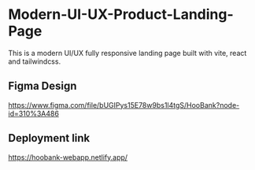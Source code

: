 # Modern-UI-UX-Product-Landing-Page
This is a modern UI/UX fully responsive landing page built with vite, react and tailwindcss.
## Figma Design
https://www.figma.com/file/bUGIPys15E78w9bs1l4tgS/HooBank?node-id=310%3A486
## Deployment link
https://hoobank-webapp.netlify.app/
